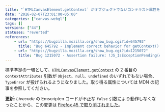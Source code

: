 ```yaml
---
title: "`HTMLCanvasElement.getContext` がオブジェクトでないコンテキスト属性を受け付けなくなりました"
date: "2016-02-07T23:01:00-05:00"
categories: ["canvas-webgl"]
tags: []
versions: ["44"]
statuses: "reverted"
references:
    - url: "https://bugzilla.mozilla.org/show_bug.cgi?id=645792"
      title: "Bug 645792 - Implement correct behavior for getContext() failures"
    - url: "https://bugzilla.mozilla.org/show_bug.cgi?id=1215072"
      title: "Bug 1215072 - Assertion failure: !JS_IsExceptionPending(cx), at ./HTMLCanvasElementBinding.cpp:231"
---
```

標準準拠の一環として、[`HTMLCanvasElement.getContext`](https://developer.mozilla.org/en-US/docs/Web/API/HTMLCanvasElement/getContext) の 2 番目の `contextAttributes` 引数が `Object`、`null`、`undefined` のいずれでもない場合、`TypeError` が投げられるようになりました。取り得る属性については MDN の記事を参照してください。

**更新**: *Livecode* の Emscripten コードが不正な `false` 引数により動作しなくなったことから、この変更は [Firefox 45 で取り消されました](https://bugzilla.mozilla.org/show_bug.cgi?id=1244480)。

